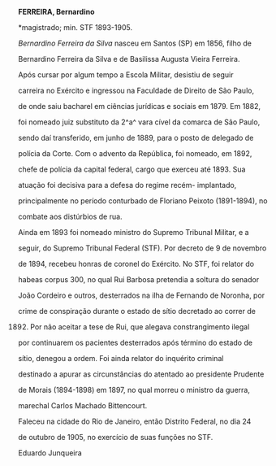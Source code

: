 **FERREIRA, Bernardino**



\*magistrado; min. STF 1893-1905.



*Bernardino Ferreira da Silva* nasceu em Santos (SP) em 1856, filho de

Bernardino Ferreira da Silva e de Basilissa Augusta Vieira Ferreira.



Após cursar por algum tempo a Escola Militar, desistiu de seguir

carreira no Exército e ingressou na Faculdade de Direito de São Paulo,

de onde saiu bacharel em ciências jurídicas e sociais em 1879. Em 1882,

foi nomeado juiz substituto da 2^a^ vara cível da comarca de São Paulo,

sendo daí transferido, em junho de 1889, para o posto de delegado de

polícia da Corte. Com o advento da República, foi nomeado, em 1892,

chefe de polícia da capital federal, cargo que exerceu até 1893. Sua

atuação foi decisiva para a defesa do regime recém- implantado,

principalmente no período conturbado de Floriano Peixoto (1891-1894), no

combate aos distúrbios de rua.



Ainda em 1893 foi nomeado ministro do Supremo Tribunal Militar, e a

seguir, do Supremo Tribunal Federal (STF). Por decreto de 9 de novembro

de 1894, recebeu honras de coronel do Exército. No STF, foi relator do

habeas corpus 300, no qual Rui Barbosa pretendia a soltura do senador

João Cordeiro e outros, desterrados na ilha de Fernando de Noronha, por

crime de conspiração durante o estado de sítio decretado ao correr de

1892. Por não aceitar a tese de Rui, que alegava constrangimento ilegal

por continuarem os pacientes desterrados após término do estado de

sítio, denegou a ordem. Foi ainda relator do inquérito criminal

destinado a apurar as circunstâncias do atentado ao presidente Prudente

de Morais (1894-1898) em 1897, no qual morreu o ministro da guerra,

marechal Carlos Machado Bittencourt.



Faleceu na cidade do Rio de Janeiro, então Distrito Federal, no dia 24

de outubro de 1905, no exercício de suas funções no STF.



Eduardo Junqueira



